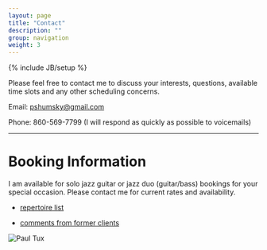 ```yaml
---
layout: page
title: "Contact"
description: ""
group: navigation
weight: 3
---
```

{% include JB/setup %}

Please feel free to contact me to discuss your interests, questions, available time slots and any other scheduling concerns.

Email: pshumsky@gmail.com

Phone: 860-569-7799 (I will respond as quickly as possible to voicemails)

<hr>




# Booking Information

I am available for solo jazz guitar or jazz duo (guitar/bass) bookings for your special occasion.
Please contact me for current rates and availability.

* [repertoire list](/guitar_repertoire.html)

* [comments from former clients](/guitar_perf_testimonials.html)


<img src="{{ BASE_PATH }}/assets/images/paul-tux.png" alt="Paul Tux"/>